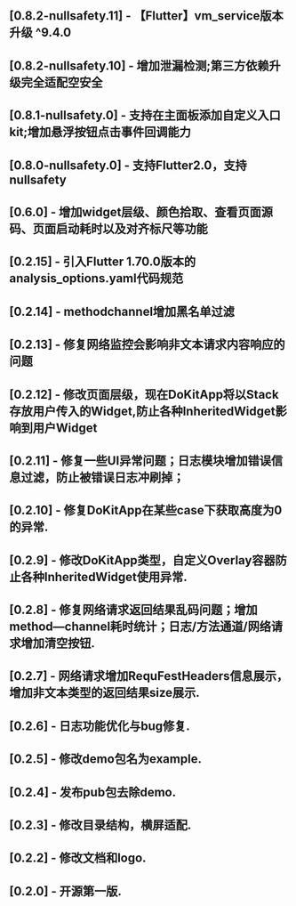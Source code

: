 ## [0.8.2-nullsafety.11] - 【Flutter】vm_service版本升级 ^9.4.0
## [0.8.2-nullsafety.10] - 增加泄漏检测;第三方依赖升级完全适配空安全
## [0.8.1-nullsafety.0] - 支持在主面板添加自定义入口kit;增加悬浮按钮点击事件回调能力
## [0.8.0-nullsafety.0] - 支持Flutter2.0，支持nullsafety
## [0.6.0] - 增加widget层级、颜色拾取、查看页面源码、页面启动耗时以及对齐标尺等功能
## [0.2.15] - 引入Flutter 1.70.0版本的analysis_options.yaml代码规范
## [0.2.14] - methodchannel增加黑名单过滤
## [0.2.13] - 修复网络监控会影响非文本请求内容响应的问题
## [0.2.12] - 修改页面层级，现在DoKitApp将以Stack存放用户传入的Widget,防止各种InheritedWidget影响到用户Widget
## [0.2.11] - 修复一些UI异常问题；日志模块增加错误信息过滤，防止被错误日志冲刷掉；
## [0.2.10] - 修复DoKitApp在某些case下获取高度为0的异常.
## [0.2.9] - 修改DoKitApp类型，自定义Overlay容器防止各种InheritedWidget使用异常.
## [0.2.8] - 修复网络请求返回结果乱码问题；增加method—channel耗时统计；日志/方法通道/网络请求增加清空按钮.
## [0.2.7] - 网络请求增加RequFestHeaders信息展示，增加非文本类型的返回结果size展示.
## [0.2.6] - 日志功能优化与bug修复.
## [0.2.5] - 修改demo包名为example.
## [0.2.4] - 发布pub包去除demo.
## [0.2.3] - 修改目录结构，横屏适配.
## [0.2.2] - 修改文档和logo.
## [0.2.0] - 开源第一版.

